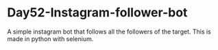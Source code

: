 # Day52-Instagram-follower-bot
A simple instagram bot that follows all the followers of the target. This is made in python with selenium.

